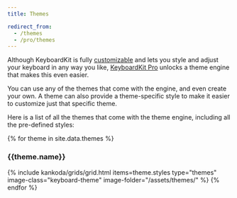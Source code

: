 ```yaml
---
title: Themes

redirect_from: 
  - /themes
  - /pro/themes
---
```


Although KeyboardKit is fully [customizable](/customization) and lets you style and adjust your keyboard in any way you like, [KeyboardKit Pro](/pro) unlocks a theme engine that makes this even easier.

You can use any of the themes that come with the engine, and even create your own. A theme can also provide a theme-specific style to make it easier to customize just that specific theme.

Here is a list of all the themes that come with the theme engine, including all the pre-defined styles:

<section class="themes">
{% for theme in site.data.themes %}
    <h3>{{theme.name}}</h3>
    {% include kankoda/grids/grid.html items=theme.styles type="themes" image-class="keyboard-theme" image-folder="/assets/themes/" %}
{% endfor %}
</section>